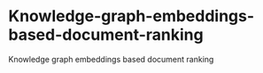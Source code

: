 # Knowledge-graph-embeddings-based-document-ranking
Knowledge graph embeddings based document ranking

